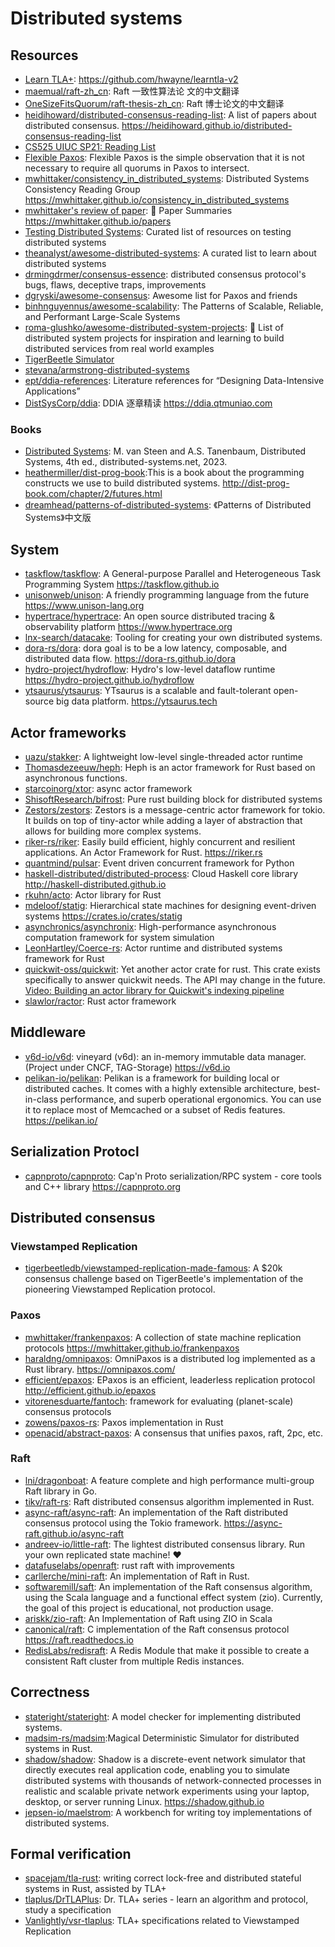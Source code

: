 # Distributed systems

## Resources

- [Learn TLA+](https://learntla.com/): https://github.com/hwayne/learntla-v2
- [maemual/raft-zh_cn](https://github.com/maemual/raft-zh_cn): Raft 一致性算法论
  文的中文翻译
- [OneSizeFitsQuorum/raft-thesis-zh_cn](https://github.com/OneSizeFitsQuorum/raft-thesis-zh_cn):
  Raft 博士论文的中文翻译
- [heidihoward/distributed-consensus-reading-list](https://github.com/heidihoward/distributed-consensus-reading-list):
  A list of papers about distributed consensus.
  <https://heidihoward.github.io/distributed-consensus-reading-list>
- [CS525 UIUC SP21: Reading List](https://docs.google.com/document/d/1gWQ_Uk60zIH6PvP1P4NYzz4TvrKWGCnltySBxwkradM/)
- [Flexible Paxos](https://fpaxos.github.io/): Flexible Paxos is the simple
  observation that it is not necessary to require all quorums in Paxos to
  intersect.
- [mwhittaker/consistency_in_distributed_systems](https://github.com/mwhittaker/consistency_in_distributed_systems):
  Distributed Systems Consistency Reading Group
  <https://mwhittaker.github.io/consistency_in_distributed_systems>
- [mwhittaker's review of paper](https://mwhittaker.github.io/papers/): 📄 Paper
  Summaries <https://mwhittaker.github.io/papers>
- [Testing Distributed Systems](https://asatarin.github.io/testing-distributed-systems/):
  Curated list of resources on testing distributed systems
- [theanalyst/awesome-distributed-systems](https://github.com/theanalyst/awesome-distributed-systems):
  A curated list to learn about distributed systems
- [drmingdrmer/consensus-essence](https://github.com/drmingdrmer/consensus-essence):
  distributed consensus protocol's bugs, flaws, deceptive traps, improvements
- [dgryski/awesome-consensus](https://github.com/dgryski/awesome-consensus):
  Awesome list for Paxos and friends
- [binhnguyennus/awesome-scalability](https://github.com/binhnguyennus/awesome-scalability):
  The Patterns of Scalable, Reliable, and Performant Large-Scale Systems
- [roma-glushko/awesome-distributed-system-projects](https://github.com/roma-glushko/awesome-distributed-system-projects):
  🚀 List of distributed system projects for inspiration and learning to build
  distributed services from real world examples
- [TigerBeetle Simulator](https://sim.tigerbeetle.com/)
- [stevana/armstrong-distributed-systems](https://github.com/stevana/armstrong-distributed-systems)
- [ept/ddia-references](https://github.com/ept/ddia-references): Literature
  references for “Designing Data-Intensive Applications”
- [DistSysCorp/ddia](https://github.com/DistSysCorp/ddia): DDIA 逐章精读
  <https://ddia.qtmuniao.com>

### Books

- [Distributed Systems](https://www.distributed-systems.net/): M. van Steen and
  A.S. Tanenbaum, Distributed Systems, 4th ed., distributed-systems.net, 2023.
- [heathermiller/dist-prog-book](https://github.com/heathermiller/dist-prog-book):This
  is a book about the programming constructs we use to build distributed
  systems. <http://dist-prog-book.com/chapter/2/futures.html>
- [dreamhead/patterns-of-distributed-systems](https://github.com/dreamhead/patterns-of-distributed-systems):
  《Patterns of Distributed Systems》中文版

## System

- [taskflow/taskflow](https://github.com/taskflow/taskflow): A General-purpose
  Parallel and Heterogeneous Task Programming System
  <https://taskflow.github.io>
- [unisonweb/unison](https://github.com/unisonweb/unison): A friendly
  programming language from the future <https://www.unison-lang.org>
- [hypertrace/hypertrace](https://github.com/hypertrace/hypertrace): An open
  source distributed tracing & observability platform
  <https://www.hypertrace.org>
- [lnx-search/datacake](https://github.com/lnx-search/datacake): Tooling for
  creating your own distributed systems.
- [dora-rs/dora](https://github.com/dora-rs/dora): dora goal is to be a low
  latency, composable, and distributed data flow.
  <https://dora-rs.github.io/dora>
- [hydro-project/hydroflow](https://github.com/hydro-project/hydroflow): Hydro's
  low-level dataflow runtime <https://hydro-project.github.io/hydroflow>
- [ytsaurus/ytsaurus](https://github.com/ytsaurus/ytsaurus): YTsaurus is a
  scalable and fault-tolerant open-source big data platform.
  <https://ytsaurus.tech>

## Actor frameworks

- [uazu/stakker](https://github.com/uazu/stakker): A lightweight low-level
  single-threaded actor runtime
- [Thomasdezeeuw/heph](https://github.com/Thomasdezeeuw/heph): Heph is an actor
  framework for Rust based on asynchronous functions.
- [starcoinorg/xtor](https://github.com/starcoinorg/xtor): async actor framework
- [ShisoftResearch/bifrost](https://github.com/ShisoftResearch/bifrost): Pure
  rust building block for distributed systems
- [Zestors/zestors](https://github.com/Zestors/zestors): Zestors is a
  message-centric actor framework for tokio. It builds on top of tiny-actor
  while adding a layer of abstraction that allows for building more complex
  systems.
- [riker-rs/riker](https://github.com/riker-rs/riker/): Easily build efficient,
  highly concurrent and resilient applications. An Actor Framework for Rust.
  <https://riker.rs>
- [quantmind/pulsar](https://github.com/quantmind/pulsar): Event driven
  concurrent framework for Python
- [haskell-distributed/distributed-process](https://github.com/haskell-distributed/distributed-process):
  Cloud Haskell core library <http://haskell-distributed.github.io>
- [rkuhn/acto](https://github.com/rkuhn/acto): Actor library for Rust
- [mdeloof/statig](https://github.com/mdeloof/statig): Hierarchical state
  machines for designing event-driven systems <https://crates.io/crates/statig>
- [asynchronics/asynchronix](https://github.com/asynchronics/asynchronix):
  High-performance asynchronous computation framework for system simulation
- [LeonHartley/Coerce-rs](https://github.com/LeonHartley/Coerce-rs): Actor
  runtime and distributed systems framework for Rust
- [quickwit-oss/quickwit](https://github.com/quickwit-oss/quickwit/tree/main/quickwit/quickwit-actors):
  Yet another actor crate for rust. This crate exists specifically to answer
  quickwit needs. The API may change in the future.
  [Video: Building an actor library for Quickwit's indexing pipeline](https://fosdem.org/2023/schedule/event/building_an_actor_library_for_quickwits_indexing_pipeline/)
- [slawlor/ractor](https://github.com/slawlor/ractor): Rust actor framework

## Middleware

- [v6d-io/v6d](https://github.com/v6d-io/v6d): vineyard (v6d): an in-memory
  immutable data manager. (Project under CNCF, TAG-Storage) <https://v6d.io>
- [pelikan-io/pelikan](https://github.com/pelikan-io/pelikan): Pelikan is a
  framework for building local or distributed caches. It comes with a highly
  extensible architecture, best-in-class performance, and superb operational
  ergonomics. You can use it to replace most of Memcached or a subset of Redis
  features. <https://pelikan.io/>

## Serialization Protocl

- [capnproto/capnproto](https://github.com/capnproto/capnproto): Cap'n Proto
  serialization/RPC system - core tools and C++ library <https://capnproto.org>

## Distributed consensus

### Viewstamped Replication

- [tigerbeetledb/viewstamped-replication-made-famous](https://github.com/tigerbeetledb/viewstamped-replication-made-famous):
  A $20k consensus challenge based on TigerBeetle's implementation of the
  pioneering Viewstamped Replication protocol.

### Paxos

- [mwhittaker/frankenpaxos](https://github.com/mwhittaker/frankenpaxos): A
  collection of state machine replication protocols
  <https://mwhittaker.github.io/frankenpaxos>
- [haraldng/omnipaxos](https://github.com/haraldng/omnipaxos): OmniPaxos is a
  distributed log implemented as a Rust library. <https://omnipaxos.com/>
- [efficient/epaxos](https://github.com/efficient/epaxos): EPaxos is an
  efficient, leaderless replication protocol <http://efficient.github.io/epaxos>
- [vitorenesduarte/fantoch](https://github.com/vitorenesduarte/fantoch):
  framework for evaluating (planet-scale) consensus protocols
- [zowens/paxos-rs](https://github.com/zowens/paxos-rs): Paxos implementation in
  Rust
- [openacid/abstract-paxos](https://github.com/openacid/abstract-paxos): A
  consensus that unifies paxos, raft, 2pc, etc.

### Raft

- [lni/dragonboat](https://github.com/lni/dragonboat): A feature complete and
  high performance multi-group Raft library in Go.
- [tikv/raft-rs](https://github.com/tikv/raft-rs): Raft distributed consensus
  algorithm implemented in Rust.
- [async-raft/async-raft](https://github.com/async-raft/async-raft): An
  implementation of the Raft distributed consensus protocol using the Tokio
  framework. <https://async-raft.github.io/async-raft>
- [andreev-io/little-raft](https://github.com/andreev-io/little-raft): The
  lightest distributed consensus library. Run your own replicated state machine!
  ❤️
- [datafuselabs/openraft](https://github.com/datafuselabs/openraft): rust raft
  with improvements
- [carllerche/mini-raft](https://github.com/carllerche/mini-raft): An
  implementation of Raft in Rust.
- [softwaremill/saft](https://github.com/softwaremill/saft): An implementation
  of the Raft consensus algorithm, using the Scala language and a functional
  effect system (zio). Currently, the goal of this project is educational, not
  production usage.
- [ariskk/zio-raft](https://github.com/ariskk/zio-raft): An Implementation of
  Raft using ZIO in Scala
- [canonical/raft](https://github.com/canonical/raft): C implementation of the
  Raft consensus protocol <https://raft.readthedocs.io>
- [RedisLabs/redisraft](https://github.com/RedisLabs/redisraft): A Redis Module
  that make it possible to create a consistent Raft cluster from multiple Redis
  instances.

## Correctness

- [stateright/stateright](https://github.com/stateright/stateright): A model
  checker for implementing distributed systems.
- [madsim-rs/madsim](https://github.com/madsim-rs/madsim):Magical Deterministic
  Simulator for distributed systems in Rust.
- [shadow/shadow](https://github.com/shadow/shadow): Shadow is a discrete-event
  network simulator that directly executes real application code, enabling you
  to simulate distributed systems with thousands of network-connected processes
  in realistic and scalable private network experiments using your laptop,
  desktop, or server running Linux. <https://shadow.github.io>
- [jepsen-io/maelstrom](https://github.com/jepsen-io/maelstrom): A workbench for
  writing toy implementations of distributed systems.

## Formal verification

- [spacejam/tla-rust](https://github.com/spacejam/tla-rust): writing correct
  lock-free and distributed stateful systems in Rust, assisted by TLA+
- [tlaplus/DrTLAPlus](https://github.com/tlaplus/DrTLAPlus): Dr. TLA+ series -
  learn an algorithm and protocol, study a specification
- [Vanlightly/vsr-tlaplus](https://github.com/Vanlightly/vsr-tlaplus): TLA+
  specifications related to Viewstamped Replication
